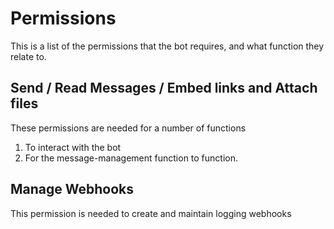 # Permissions

This is a list of the permissions that the bot requires, and what function they relate to.

## Send / Read Messages / Embed links and Attach files

These permissions are needed for a number of functions

1. To interact with the bot
2. For the message-management function to function.

## Manage Webhooks

This permission is needed to create and maintain logging webhooks

